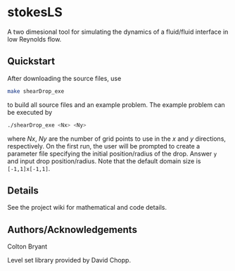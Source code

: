 # stokesLS
A two dimesional tool for simulating the dynamics of a fluid/fluid interface in low Reynolds flow. 

## Quickstart
After downloading the source files, use 
```bash
make shearDrop_exe
```
to build all source files and an example problem. The example problem can be executed by
```bash
./shearDrop_exe <Nx> <Ny>
``` 
where *Nx*, *Ny* are the number of grid points to use in the *x* and *y* directions, respectively. On the first run, the user will be prompted to create a parameter file specifying the initial position/radius of the drop. Answer `y` and input drop position/radius. Note that the default domain size is `[-1,1]x[-1,1]`.

## Details
See the project wiki for mathematical and code details.

## Authors/Acknowledgements
Colton Bryant

Level set library provided by David Chopp.

